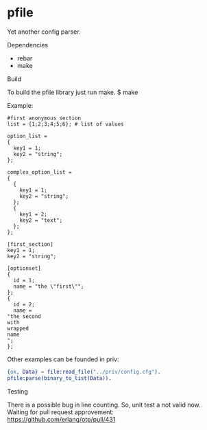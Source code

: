 pfile
=====

Yet another config parser.

Dependencies
 - rebar
 - make

Build

To build the pfile library just run make.
$ make


Example:

```
#first anonymous section
list = {1;2;3;4;5;6}; # list of values

option_list = 
{
  key1 = 1;
  key2 = "string";
};

complex_option_list = 
{
  {
    key1 = 1;
    key2 = "string";
  };
  {
    key1 = 2;
    key2 = "text";
  };
};

[first_section]
key1 = 1;
key2 = "string";

[optionset]
{
  id = 1;
  name = "the \"first\"";
};
{
  id = 2;
  name = 
"the second
with
wrapped
name
";
};
``` 

Other examples can be founded in priv:

```erlang
{ok, Data} = file:read_file("../priv/config.cfg").
pfile:parse(binary_to_list(Data)).
```

Testing

There is a possible bug in line counting. So, unit test a not valid now. Waiting for pull request approvement: https://github.com/erlang/otp/pull/431
